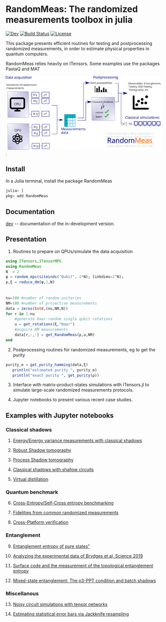 # RandomMeas: The randomized measurements toolbox in julia

[![Dev](https://img.shields.io/badge/docs-dev-blue.svg)](https://bvermersch.github.io/RandomMeas.jl/dev/)
[![Build Status](https://github.com/bvermersch/RandomMeas.jl/actions/workflows/CI.yml/badge.svg?branch=main)](https://github.com/bvermersch/RandomMeas.jl/actions/workflows/CI.yml?query=branch%3Amain)
[![License](https://img.shields.io/badge/License-Apache%202.0-blue.svg)](https://opensource.org/licenses/Apache-2.0)

This package presents efficient routines for testing and postprocessing randomized measurements, in order to estimate physical properties in quantum computers.

RandomMeas relies heavily on ITensors. Some examples use the packages PastaQ and MAT

<img src="Pics/RandomMeas.png" alt="drawing" width="500"/>.

## Install

In a Julia terminal, install the package RandomMeas

```julia
julia> ]
pkg> add RandomMeas
```

## Documentation

[dev](https://bvermersch.github.io/RandomMeas.jl/dev/) -- documentation of the in-development version.

## Presentation

1) Routines to prepare on QPUs/simulate the data acquisition

 ```julia
 using ITensors,ITensorMPS
 using RandomMeas
 N  = 2
 ψ = random_mps(siteinds("Qubit", 2*N); linkdims=2^N);
 ρ,ξ = reduce_dm(ψ,1,N)
 

 nu=100 #number of random unitaries
 NM=100 #number of projective measurements
 data = zeros(Int8,(nu,NM,N))
 for r in 1:nu
     #generate Haar-random single qubit rotations
     u = get_rotations(ξ,"Haar")
     #acquire RM measurements
     data[r,:,:] = get_RandomMeas(ρ,u,NM)
 end
 ```

2) Postprocessing routines for randomized measurements, eg to get the purity

 ```julia
 purity_e = get_purity_hamming(data,ξ)
    println("estimated purity ", purity_e)
    println("exact purity ", get_purity(ρ))
 ```

3) Interface with matrix-product-states simulations with ITensors.jl to simulate large-scale randomized measurements protocols.

4) Jupyter notebooks to present various recent case studies.

## Examples with Jupyter notebooks

### Classical shadows

1) [Energy/Energy variance measurements with classical shadows](examples/EnergyVarianceMeasurements.ipynb)

2) [Robust Shadow tomography](examples/RobustShadowTomography.ipynb)

3) [Process Shadow tomography](examples/ProcessShadowTomography.ipynb)

4) [Classical shadows with shallow circuits](examples/ShallowShadows.ipynb)

5) [Virtual distillation](examples/VirtualDistillation.ipynb)

### Quantum benchmark

6) [Cross-Entropy/Self-Cross entropy benchmarking](examples/CrossEntropy.ipynb)

7) [Fidelities from common randomized measurements](examples/FidelityCommonRandomizedMeasurements.ipynb)

8) [Cross-Platform verification](examples/CrossPlatform.ipynb)

### Entanglement

9) [Entanglement entropy of pure states"](examples/PureStateEntanglement.ipynb)

10) [Analyzing the experimental data of Brydges et al, Science 2019](examples/BrydgesScience2019.ipynb)

11) [Surface code and the measurement of the topological entanglement entropy](examples/EntanglementSurfaceCode.ipynb)

12) [Mixed-state entanglement: The p3-PPT condition and batch shadows](examples/MixedStateEntanglement.ipynb)

### Miscellanous

13) [Noisy circuit simulations with tensor networks](examples/CircuitNoiseSimulations.ipynb)

14) [Estimating statistical error bars via Jackknife resampling](examples/ErrorBars.ipynb)